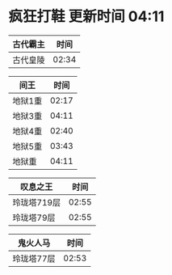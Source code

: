 # 疯狂打鞋 更新时间 04:11

| 古代霸主   | 时间    |
|--------|-------|
| 古代皇陵 | 02:34 |

| 间王   | 时间    |
|--------|-------|
| 地狱1重 | 02:17 |
| 地狱3重 | 04:11 |
| 地狱4重 | 02:40 |
| 地狱5重 | 03:43 |
| 地狱重 | 04:11 |

| 叹息之王   | 时间    |
|--------|-------|
| 玲珑塔719层 | 02:55 |
| 玲珑塔79层 | 02:55 |

| 鬼火人马   | 时间    |
|--------|-------|
| 玲珑塔77层 | 02:53 |